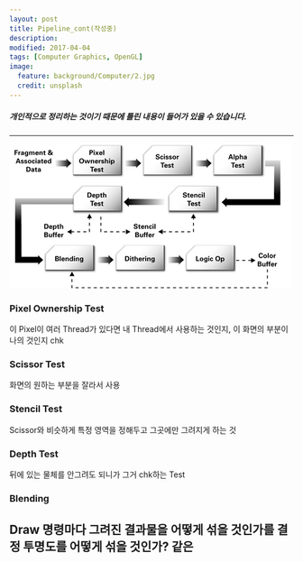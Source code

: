 ```yaml
---
layout: post
title: Pipeline_cont(작성중)
description:
modified: 2017-04-04
tags: [Computer Graphics, OpenGL]
image:
  feature: background/Computer/2.jpg
  credit: unsplash
---
```

##### 개인적으로 정리하는 것이기 때문에 틀린 내용이 들어가 있을 수 있습니다.
---

![Per_Fragment Operation](/images/CG/per_fragment.jpg)
### Pixel Ownership Test
이 Pixel이 여러 Thread가 있다면 내 Thread에서 사용하는 것인지, 이 화면의 부분이 나의 것인지 chk
<br />
### Scissor Test
화면의 원하는 부분을 잘라서 사용
<br />
### Stencil Test
Scissor와 비슷하게 특정 영역을 정해두고 그곳에만 그려지게 하는 것
<br />
### Depth Test
뒤에 있는 물체를 안그려도 되니가 그거 chk하는 Test
<br />
### Blending
Draw 명령마다 그려진 결과물을 어떻게 섞을 것인가를 결정
투명도를 어떻게 섞을 것인가? 같은
<br />
<br />
---
<br /><br /><br />
